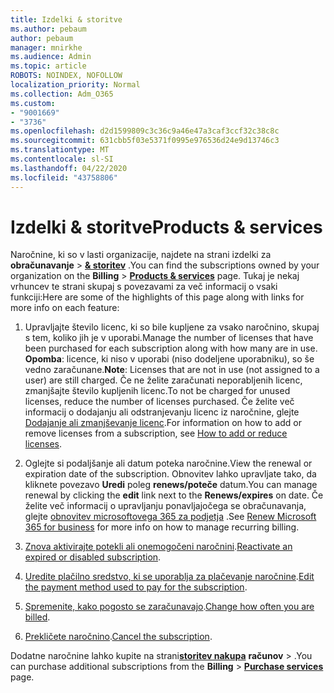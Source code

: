 ```yaml
---
title: Izdelki & storitve
ms.author: pebaum
author: pebaum
manager: mnirkhe
ms.audience: Admin
ms.topic: article
ROBOTS: NOINDEX, NOFOLLOW
localization_priority: Normal
ms.collection: Adm_O365
ms.custom:
- "9001669"
- "3736"
ms.openlocfilehash: d2d1599809c3c36c9a46e47a3caf3ccf32c38c8c
ms.sourcegitcommit: 631cbb5f03e5371f0995e976536d24e9d13746c3
ms.translationtype: MT
ms.contentlocale: sl-SI
ms.lasthandoff: 04/22/2020
ms.locfileid: "43758806"
---
```

# <a name="products--services"></a><span data-ttu-id="71e62-102">Izdelki & storitve</span><span class="sxs-lookup"><span data-stu-id="71e62-102">Products & services</span></span>

<span data-ttu-id="71e62-103">Naročnine, ki so v lasti organizacije, najdete na strani izdelki za **obračunavanje** > [**& storitev**](https://go.microsoft.com/fwlink/p/?linkid=842054) .</span><span class="sxs-lookup"><span data-stu-id="71e62-103">You can find the subscriptions owned by your organization on the **Billing** > [**Products & services**](https://go.microsoft.com/fwlink/p/?linkid=842054) page.</span></span> <span data-ttu-id="71e62-104">Tukaj je nekaj vrhuncev te strani skupaj s povezavami za več informacij o vsaki funkciji:</span><span class="sxs-lookup"><span data-stu-id="71e62-104">Here are some of the highlights of this page along with links for more info on each feature:</span></span>

1. <span data-ttu-id="71e62-105">Upravljajte število licenc, ki so bile kupljene za vsako naročnino, skupaj s tem, koliko jih je v uporabi.</span><span class="sxs-lookup"><span data-stu-id="71e62-105">Manage the number of licenses that have been purchased for each subscription along with how many are in use.</span></span>  <span data-ttu-id="71e62-106">**Opomba**: licence, ki niso v uporabi (niso dodeljene uporabniku), so še vedno zaračunane.</span><span class="sxs-lookup"><span data-stu-id="71e62-106">**Note**: Licenses that are not in use (not assigned to a user) are still charged.</span></span>  <span data-ttu-id="71e62-107">Če ne želite zaračunati neporabljenih licenc, zmanjšajte število kupljenih licenc.</span><span class="sxs-lookup"><span data-stu-id="71e62-107">To not be charged for unused licenses, reduce the number of licenses purchased.</span></span> <span data-ttu-id="71e62-108">Če želite več informacij o dodajanju ali odstranjevanju licenc iz naročnine, glejte [Dodajanje ali zmanjševanje licenc](https://docs.microsoft.com/alchemyinsights/how-to-add-or-reduce-licenses).</span><span class="sxs-lookup"><span data-stu-id="71e62-108">For information on how to add or remove licenses from a subscription, see [How to add or reduce licenses](https://docs.microsoft.com/alchemyinsights/how-to-add-or-reduce-licenses).</span></span>

2. <span data-ttu-id="71e62-109">Oglejte si podaljšanje ali datum poteka naročnine.</span><span class="sxs-lookup"><span data-stu-id="71e62-109">View the renewal or expiration date of the subscription.</span></span>  <span data-ttu-id="71e62-110">Obnovitev lahko upravljate tako, da kliknete povezavo **Uredi** poleg **renews/poteče** datum.</span><span class="sxs-lookup"><span data-stu-id="71e62-110">You can manage renewal by clicking the **edit** link next to the **Renews/expires** on date.</span></span>  <span data-ttu-id="71e62-111">Če želite več informacij o upravljanju ponavljajočega se obračunavanja, glejte [obnovitev microsoftovega 365 za podjetja](https://go.microsoft.com/fwlink/?linkid=2119216) .</span><span class="sxs-lookup"><span data-stu-id="71e62-111">See [Renew Microsoft 365 for business](https://go.microsoft.com/fwlink/?linkid=2119216) for more info on how to manage recurring billing.</span></span>

3. <span data-ttu-id="71e62-112">[Znova aktivirajte potekli ali onemogočeni naročnini](https://go.microsoft.com/fwlink/?linkid=2117519).</span><span class="sxs-lookup"><span data-stu-id="71e62-112">[Reactivate an expired or disabled subscription](https://go.microsoft.com/fwlink/?linkid=2117519).</span></span>

4. <span data-ttu-id="71e62-113">[Uredite plačilno sredstvo, ki se uporablja za plačevanje naročnine](https://go.microsoft.com/fwlink/?linkid=2117167).</span><span class="sxs-lookup"><span data-stu-id="71e62-113">[Edit the payment method used to pay for the subscription](https://go.microsoft.com/fwlink/?linkid=2117167).</span></span>

5. <span data-ttu-id="71e62-114">[Spremenite, kako pogosto se zaračunavajo](https://go.microsoft.com/fwlink/?linkid=2119112).</span><span class="sxs-lookup"><span data-stu-id="71e62-114">[Change how often you are billed](https://go.microsoft.com/fwlink/?linkid=2119112).</span></span>

6. <span data-ttu-id="71e62-115">[Prekličete naročnino](https://go.microsoft.com/fwlink/?linkid=2119113).</span><span class="sxs-lookup"><span data-stu-id="71e62-115">[Cancel the subscription](https://go.microsoft.com/fwlink/?linkid=2119113).</span></span>

<span data-ttu-id="71e62-116">Dodatne naročnine lahko kupite na strani[**storitev nakupa**](https://go.microsoft.com/fwlink/p/?linkid=868433) **računov** > .</span><span class="sxs-lookup"><span data-stu-id="71e62-116">You can purchase additional subscriptions from the **Billing** > [**Purchase services**](https://go.microsoft.com/fwlink/p/?linkid=868433) page.</span></span>
